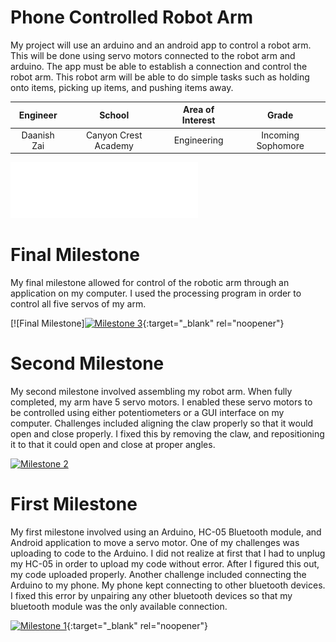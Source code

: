 ﻿# Phone Controlled Robot Arm
My project will use an arduino and an android app to control a robot arm. This will be done using servo motors connected to the robot arm and arduino. The app must be able to establish a connection and control the robot arm. This robot arm will be able to do simple tasks such as holding onto items, picking up items, and pushing items away. 

| **Engineer** | **School** | **Area of Interest** | **Grade** |
|:--:|:--:|:--:|:--:|
| Daanish Zai | Canyon Crest Academy | Engineering | Incoming Sophomore

![Headstone Image](https://github.com/BlueStampEng/BSE_Template_Portfolio/blob/4655d8c4b2f1d0fa5912511d0b39542520b9f88e/branding/BlueStamp-Engineering-Logo-White.png)
  
# Final Milestone
My final milestone allowed for control of the robotic arm through an application on my computer. I used the processing program in order to control all five servos of my arm.

[![Final Milestone][![Milestone 3](https://res.cloudinary.com/marcomontalbano/image/upload/v1658507592/video_to_markdown/images/youtube--Gh1PW66VUKI-c05b58ac6eb4c4700831b2b3070cd403.jpg)](https://youtu.be/Gh1PW66VUKI "Milestone 3"){:target="_blank" rel="noopener"}

# Second Milestone
My second milestone involved assembling my robot arm. When fully completed, my arm have 5 servo motors. I enabled these servo motors to be controlled using either potentiometers or a GUI interface on my computer. Challenges included aligning the claw properly so that it would open and close properly. I fixed this by removing the claw, and repositioning it to that it could open and close at proper angles.

[![Milestone 2](https://res.cloudinary.com/marcomontalbano/image/upload/v1658165576/video_to_markdown/images/youtube--jp-kyhQX7Nw-c05b58ac6eb4c4700831b2b3070cd403.jpg)](https://youtu.be/jp-kyhQX7Nw "Milestone 2")
# First Milestone
  
My first milestone involved using an Arduino, HC-05 Bluetooth module, and Android application to move a servo motor. One of my challenges was uploading to code to the Arduino. I did not realize at first that I had to unplug my HC-05 in order to upload my code without error. After I figured this out, my code uploaded properly. Another challenge included connecting the Arduino to my phone. My phone kept connecting to other bluetooth devices. I fixed this error by unpairing any other bluetooth devices so that my bluetooth module was the only available connection.

[![Milestone 1](https://res.cloudinary.com/marcomontalbano/image/upload/v1657646065/video_to_markdown/images/youtube--OJJFwEuBUb8-c05b58ac6eb4c4700831b2b3070cd403.jpg)](https://youtu.be/OJJFwEuBUb8 "Milestone 1"){:target="_blank" rel="noopener"}
